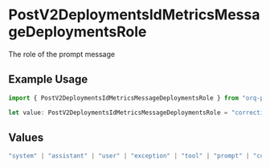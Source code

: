 # PostV2DeploymentsIdMetricsMessageDeploymentsRole

The role of the prompt message

## Example Usage

```typescript
import { PostV2DeploymentsIdMetricsMessageDeploymentsRole } from "orq-poc-typescript/models/operations";

let value: PostV2DeploymentsIdMetricsMessageDeploymentsRole = "correction";
```

## Values

```typescript
"system" | "assistant" | "user" | "exception" | "tool" | "prompt" | "correction" | "expected_output"
```